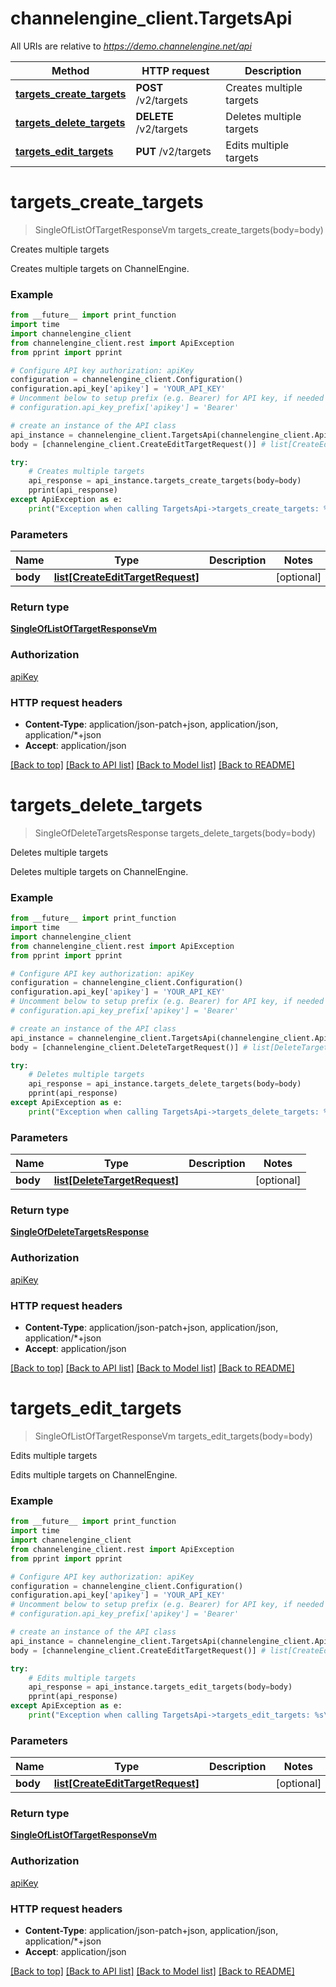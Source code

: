 # channelengine_client.TargetsApi

All URIs are relative to *https://demo.channelengine.net/api*

Method | HTTP request | Description
------------- | ------------- | -------------
[**targets_create_targets**](TargetsApi.md#targets_create_targets) | **POST** /v2/targets | Creates multiple targets
[**targets_delete_targets**](TargetsApi.md#targets_delete_targets) | **DELETE** /v2/targets | Deletes multiple targets
[**targets_edit_targets**](TargetsApi.md#targets_edit_targets) | **PUT** /v2/targets | Edits multiple targets

# **targets_create_targets**
> SingleOfListOfTargetResponseVm targets_create_targets(body=body)

Creates multiple targets

Creates multiple targets on ChannelEngine.

### Example
```python
from __future__ import print_function
import time
import channelengine_client
from channelengine_client.rest import ApiException
from pprint import pprint

# Configure API key authorization: apiKey
configuration = channelengine_client.Configuration()
configuration.api_key['apikey'] = 'YOUR_API_KEY'
# Uncomment below to setup prefix (e.g. Bearer) for API key, if needed
# configuration.api_key_prefix['apikey'] = 'Bearer'

# create an instance of the API class
api_instance = channelengine_client.TargetsApi(channelengine_client.ApiClient(configuration))
body = [channelengine_client.CreateEditTargetRequest()] # list[CreateEditTargetRequest] |  (optional)

try:
    # Creates multiple targets
    api_response = api_instance.targets_create_targets(body=body)
    pprint(api_response)
except ApiException as e:
    print("Exception when calling TargetsApi->targets_create_targets: %s\n" % e)
```

### Parameters

Name | Type | Description  | Notes
------------- | ------------- | ------------- | -------------
 **body** | [**list[CreateEditTargetRequest]**](CreateEditTargetRequest.md)|  | [optional] 

### Return type

[**SingleOfListOfTargetResponseVm**](SingleOfListOfTargetResponseVm.md)

### Authorization

[apiKey](../README.md#apiKey)

### HTTP request headers

 - **Content-Type**: application/json-patch+json, application/json, application/*+json
 - **Accept**: application/json

[[Back to top]](#) [[Back to API list]](../README.md#documentation-for-api-endpoints) [[Back to Model list]](../README.md#documentation-for-models) [[Back to README]](../README.md)

# **targets_delete_targets**
> SingleOfDeleteTargetsResponse targets_delete_targets(body=body)

Deletes multiple targets

Deletes multiple targets on ChannelEngine.

### Example
```python
from __future__ import print_function
import time
import channelengine_client
from channelengine_client.rest import ApiException
from pprint import pprint

# Configure API key authorization: apiKey
configuration = channelengine_client.Configuration()
configuration.api_key['apikey'] = 'YOUR_API_KEY'
# Uncomment below to setup prefix (e.g. Bearer) for API key, if needed
# configuration.api_key_prefix['apikey'] = 'Bearer'

# create an instance of the API class
api_instance = channelengine_client.TargetsApi(channelengine_client.ApiClient(configuration))
body = [channelengine_client.DeleteTargetRequest()] # list[DeleteTargetRequest] |  (optional)

try:
    # Deletes multiple targets
    api_response = api_instance.targets_delete_targets(body=body)
    pprint(api_response)
except ApiException as e:
    print("Exception when calling TargetsApi->targets_delete_targets: %s\n" % e)
```

### Parameters

Name | Type | Description  | Notes
------------- | ------------- | ------------- | -------------
 **body** | [**list[DeleteTargetRequest]**](DeleteTargetRequest.md)|  | [optional] 

### Return type

[**SingleOfDeleteTargetsResponse**](SingleOfDeleteTargetsResponse.md)

### Authorization

[apiKey](../README.md#apiKey)

### HTTP request headers

 - **Content-Type**: application/json-patch+json, application/json, application/*+json
 - **Accept**: application/json

[[Back to top]](#) [[Back to API list]](../README.md#documentation-for-api-endpoints) [[Back to Model list]](../README.md#documentation-for-models) [[Back to README]](../README.md)

# **targets_edit_targets**
> SingleOfListOfTargetResponseVm targets_edit_targets(body=body)

Edits multiple targets

Edits multiple targets on ChannelEngine.

### Example
```python
from __future__ import print_function
import time
import channelengine_client
from channelengine_client.rest import ApiException
from pprint import pprint

# Configure API key authorization: apiKey
configuration = channelengine_client.Configuration()
configuration.api_key['apikey'] = 'YOUR_API_KEY'
# Uncomment below to setup prefix (e.g. Bearer) for API key, if needed
# configuration.api_key_prefix['apikey'] = 'Bearer'

# create an instance of the API class
api_instance = channelengine_client.TargetsApi(channelengine_client.ApiClient(configuration))
body = [channelengine_client.CreateEditTargetRequest()] # list[CreateEditTargetRequest] |  (optional)

try:
    # Edits multiple targets
    api_response = api_instance.targets_edit_targets(body=body)
    pprint(api_response)
except ApiException as e:
    print("Exception when calling TargetsApi->targets_edit_targets: %s\n" % e)
```

### Parameters

Name | Type | Description  | Notes
------------- | ------------- | ------------- | -------------
 **body** | [**list[CreateEditTargetRequest]**](CreateEditTargetRequest.md)|  | [optional] 

### Return type

[**SingleOfListOfTargetResponseVm**](SingleOfListOfTargetResponseVm.md)

### Authorization

[apiKey](../README.md#apiKey)

### HTTP request headers

 - **Content-Type**: application/json-patch+json, application/json, application/*+json
 - **Accept**: application/json

[[Back to top]](#) [[Back to API list]](../README.md#documentation-for-api-endpoints) [[Back to Model list]](../README.md#documentation-for-models) [[Back to README]](../README.md)

